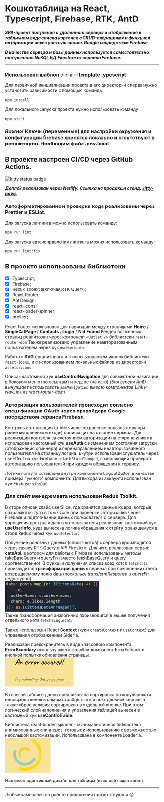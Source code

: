 # Кошкотаблица на React, Typescript, Firebase, RTK, AntD

**_SPA-проект получения с удаленного сервера и отображения в табличном виде списка карточек с CRUD-операциями и функцией авторизации через учетную запись Google посредством Firebase_**

**_В качестве сервера и базы данных используется самостоятельно настроенная NoSQL БД Firestore от сервиса Firebase._**

---

### Использован шаблон c-r-a --template typescript

Для первичной инициализации проекта в его директории сперва нужно установить зависимости с помощью команды:

```sh
npm install
```

Для локального запуска проекта нужно использовать команду

```sh
npm start
```

### **_Важно!_** Ключи (переменные) для настройки окружения и конфигурации firebase хранятся локально и отсутствуют в репозитории. Необходим файл .env.local

## В проекте настроен CI/CD через GitHub Actions.

![kitty status badge](https://github.com/KamajorQA/Kitty_Paws/actions/workflows/github-actions-kitty-paws.yml/badge.svg)

**_Деплой реализован через Netlify._**
**_Ссылка на продакшн стенд: [kitty-paws](https://kitty-paws.netlify.app/)_**

### Автоформатирование и проверка кода реализованы через Prettier и ESLint.

Для запуска линтинга можно использовать команду:

```sh
npm run lint
```

Для запуска автоисправления линтинга можно использовать команду:

```sh
npm run lint:fix
```

## В проекте использованы библиотеки

- [x] Typescript;
- [x] Firebase;
- [x] Redux Toolkit (включая RTK Query);
- [x] React Router;
- [x] Ant Design;
- [x] react-icons;
- [x] react-loader-spinner;
- [x] prettier;

React Router использован для навигации между страницами **Home** / **SingleCatPage** / **Contacts** / **Login** / **Not Found**
Рендер вложенных страниц реализован через компонент `<Outlet />` библиотеки `react-router-dom`
Также реализовано управление неавторизованным пользователем через хук `useNavigate`.

Работа с **SVG** организована и с использованием иконок библиотеки `react-icons`, и с использованием локальных файлов из директории `assets/icons`.

Описан кастомный хук **useControlNavigation** для совместной навигации в боковом меню (по ссылкам) и хедере (на лого) _(5ая версия AntD вынуждает использовать `useNavigation` вместо компонентов Link и NavLink из react-router-dom)_.

### Авторизация пользователей происходит согласно спецификации OAuth через провайдера **Google** посредством сервиса **Firebase**.

Контроль авторизации (в том числе сохранение пользователя при ранее выполненном входе) происходит на стороне сервера. Для реализации контроля за состоянием авторизации на стороне клиента использован кастомный хук **useAuth** с изменением состояния загрузки (отображения спиннера) и перенаправлением неавторизованного пользователя на страницу логина. Внутри использован слушатель через useEffect на хук Firebase `onAuthStateChanged`, позволяющий проверять авторизацию пользователей при каждом обращении к сервису.

Логика логаута оставлена внутри компонента LogoutButton в качестве примера "умного" компонента. Для выхода из аккаунта использован хук Firabase `signOut`.

### Для стейт менеджмента использован Redux Toolkit.

В сторе описан слайс userSlice, где хранятся данные юзера, которые сохраняются туда в том числе при проверке авторизации через Firebase и подтягивании данных пользователя с сервера.
Для упрощения доступа к данным пользователя реализован кастомный хук **useUserInfo**, куда вынесена логика обращения к стейту, хранящемуся в сторе Redux через хук `useSelector`.

Получение основных данных (списка котов) с сервера производится через связку RTK Query и API Firestore.
Для чего реализован сервис **catsApi**, в котором для работы с Firebase использованы методы fakeBaseQuery и queryFn (вместо fetchBaseQuery и query соответственно).
В функции получения списка всех котов `fetchCats` производится **трансформация данных** сервера при присвоении ответа возвращаемому полю data (поскольку _transformResponse_ в _queryFn_ недоступно).  
![dataTransform](./src/assets/img/readmeImg/DataTransform.PNG)  
Также трансформация аналогично производится в экшне получения отдельного кота `fetchSingleCat`.

Также использован React **Context** (хуки `createContext` и `useContext`) для управления отображением Sider'а.

Реализован предохранитель в виде классового компонента **ErrorBoundary** использующего фоллбэк-компонент ErrorFalback c кнопкой попытки обновления страницы.  
![errorFallback](./src/assets/img/readmeImg/ErrorFallback.PNG)

В главной таблице данных реализована сортировка по популярности непосредственно в самом столбце `charm` и по отдельной кнопке, а также сброс условия сортировки на отдельной кнопке. При этом логический слой наполнения и управления таблицей вынесен в кастомный хук **useControlTable**.

Библиотека react-loader-spinner - минималистичная библиотека анимированных спиннеров, готовых к использованию с возможностью небольшой кастомизации. Использована в компоненте Loader'а.  
![spinner](./src/assets/img/readmeImg/Loader.PNG)

Настроен адаптивный дизайн для таблицы (весь сайт адаптивен).

---

Любые замечания по работе приложения приветствуются 😊
